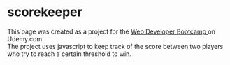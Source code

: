 # scorekeeper
This page was created as a project for the <a href="https://www.udemy.com/the-web-developer-bootcamp/"> Web Developer Bootcamp </a> on Udemy.com 
<br/>The project uses javascript to keep track of the score between two players who try to reach a certain threshold to win.

